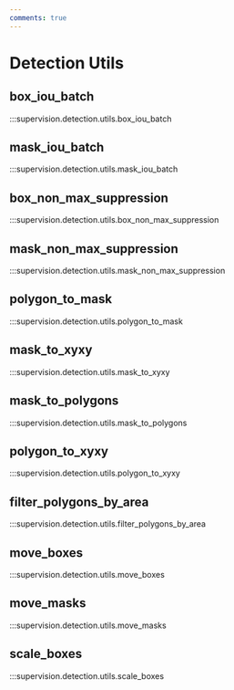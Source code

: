 ```yaml
---
comments: true
---
```


# Detection Utils

<div class="md-typeset">
  <h2>box_iou_batch</h2>
</div>

:::supervision.detection.utils.box_iou_batch

<div class="md-typeset">
  <h2>mask_iou_batch</h2>
</div>

:::supervision.detection.utils.mask_iou_batch

<div class="md-typeset">
  <h2>box_non_max_suppression</h2>
</div>

:::supervision.detection.utils.box_non_max_suppression

<div class="md-typeset">
  <h2>mask_non_max_suppression</h2>
</div>

:::supervision.detection.utils.mask_non_max_suppression

<div class="md-typeset">
    <h2>polygon_to_mask</h2>
</div>

:::supervision.detection.utils.polygon_to_mask

<div class="md-typeset">
    <h2>mask_to_xyxy</h2>
</div>

:::supervision.detection.utils.mask_to_xyxy

<div class="md-typeset">
    <h2>mask_to_polygons</h2>
</div>

:::supervision.detection.utils.mask_to_polygons

<div class="md-typeset">
    <h2>polygon_to_xyxy</h2>
</div>

:::supervision.detection.utils.polygon_to_xyxy

<div class="md-typeset">
    <h2>filter_polygons_by_area</h2>
</div>

:::supervision.detection.utils.filter_polygons_by_area

<div class="md-typeset">
    <h2>move_boxes</h2>
</div>

:::supervision.detection.utils.move_boxes

<div class="md-typeset">
    <h2>move_masks</h2>
</div>

:::supervision.detection.utils.move_masks

<div class="md-typeset">
    <h2>scale_boxes</h2>
</div>

:::supervision.detection.utils.scale_boxes
